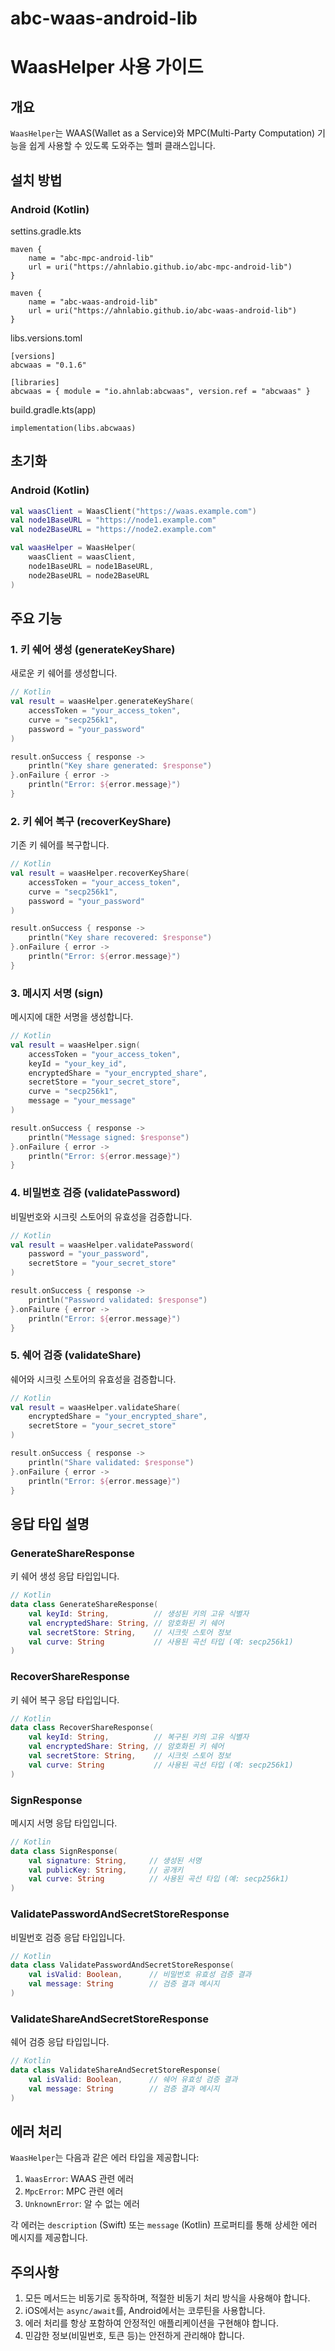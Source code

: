 # abc-waas-android-lib

# WaasHelper 사용 가이드

## 개요
`WaasHelper`는 WAAS(Wallet as a Service)와 MPC(Multi-Party Computation) 기능을 쉽게 사용할 수 있도록 도와주는 헬퍼 클래스입니다.

## 설치 방법

### Android (Kotlin)
settins.gradle.kts
```
maven {
    name = "abc-mpc-android-lib"
    url = uri("https://ahnlabio.github.io/abc-mpc-android-lib")
}

maven {
    name = "abc-waas-android-lib"
    url = uri("https://ahnlabio.github.io/abc-waas-android-lib")
}
```

libs.versions.toml
```
[versions]
abcwaas = "0.1.6"

[libraries]
abcwaas = { module = "io.ahnlab:abcwaas", version.ref = "abcwaas" }
```

build.gradle.kts(app)
```
implementation(libs.abcwaas)
```

## 초기화

### Android (Kotlin)
```kotlin
val waasClient = WaasClient("https://waas.example.com")
val node1BaseURL = "https://node1.example.com"
val node2BaseURL = "https://node2.example.com"

val waasHelper = WaasHelper(
    waasClient = waasClient,
    node1BaseURL = node1BaseURL,
    node2BaseURL = node2BaseURL
)
```

## 주요 기능

### 1. 키 쉐어 생성 (generateKeyShare)
새로운 키 쉐어를 생성합니다.
```kotlin
// Kotlin
val result = waasHelper.generateKeyShare(
    accessToken = "your_access_token",
    curve = "secp256k1",
    password = "your_password"
)

result.onSuccess { response ->
    println("Key share generated: $response")
}.onFailure { error ->
    println("Error: ${error.message}")
}
```

### 2. 키 쉐어 복구 (recoverKeyShare)
기존 키 쉐어를 복구합니다.
```kotlin
// Kotlin
val result = waasHelper.recoverKeyShare(
    accessToken = "your_access_token",
    curve = "secp256k1",
    password = "your_password"
)

result.onSuccess { response ->
    println("Key share recovered: $response")
}.onFailure { error ->
    println("Error: ${error.message}")
}
```

### 3. 메시지 서명 (sign)
메시지에 대한 서명을 생성합니다.
```kotlin
// Kotlin
val result = waasHelper.sign(
    accessToken = "your_access_token",
    keyId = "your_key_id",
    encryptedShare = "your_encrypted_share",
    secretStore = "your_secret_store",
    curve = "secp256k1",
    message = "your_message"
)

result.onSuccess { response ->
    println("Message signed: $response")
}.onFailure { error ->
    println("Error: ${error.message}")
}
```

### 4. 비밀번호 검증 (validatePassword)
비밀번호와 시크릿 스토어의 유효성을 검증합니다.
```kotlin
// Kotlin
val result = waasHelper.validatePassword(
    password = "your_password",
    secretStore = "your_secret_store"
)

result.onSuccess { response ->
    println("Password validated: $response")
}.onFailure { error ->
    println("Error: ${error.message}")
}
```

### 5. 쉐어 검증 (validateShare)
쉐어와 시크릿 스토어의 유효성을 검증합니다.
```kotlin
// Kotlin
val result = waasHelper.validateShare(
    encryptedShare = "your_encrypted_share",
    secretStore = "your_secret_store"
)

result.onSuccess { response ->
    println("Share validated: $response")
}.onFailure { error ->
    println("Error: ${error.message}")
}
```

## 응답 타입 설명

### GenerateShareResponse
키 쉐어 생성 응답 타입입니다.
```kotlin
// Kotlin
data class GenerateShareResponse(
    val keyId: String,          // 생성된 키의 고유 식별자
    val encryptedShare: String, // 암호화된 키 쉐어
    val secretStore: String,    // 시크릿 스토어 정보
    val curve: String           // 사용된 곡선 타입 (예: secp256k1)
)
```

### RecoverShareResponse
키 쉐어 복구 응답 타입입니다.
```kotlin
// Kotlin
data class RecoverShareResponse(
    val keyId: String,          // 복구된 키의 고유 식별자
    val encryptedShare: String, // 암호화된 키 쉐어
    val secretStore: String,    // 시크릿 스토어 정보
    val curve: String           // 사용된 곡선 타입 (예: secp256k1)
)
```

### SignResponse
메시지 서명 응답 타입입니다.
```kotlin
// Kotlin
data class SignResponse(
    val signature: String,     // 생성된 서명
    val publicKey: String,     // 공개키
    val curve: String          // 사용된 곡선 타입 (예: secp256k1)
)
```

### ValidatePasswordAndSecretStoreResponse
비밀번호 검증 응답 타입입니다.
```kotlin
// Kotlin
data class ValidatePasswordAndSecretStoreResponse(
    val isValid: Boolean,      // 비밀번호 유효성 검증 결과
    val message: String        // 검증 결과 메시지
)
```

### ValidateShareAndSecretStoreResponse
쉐어 검증 응답 타입입니다.
```kotlin
// Kotlin
data class ValidateShareAndSecretStoreResponse(
    val isValid: Boolean,      // 쉐어 유효성 검증 결과
    val message: String        // 검증 결과 메시지
)
```

## 에러 처리

`WaasHelper`는 다음과 같은 에러 타입을 제공합니다:

1. `WaasError`: WAAS 관련 에러
2. `MpcError`: MPC 관련 에러
3. `UnknownError`: 알 수 없는 에러

각 에러는 `description` (Swift) 또는 `message` (Kotlin) 프로퍼티를 통해 상세한 에러 메시지를 제공합니다.

## 주의사항

1. 모든 메서드는 비동기로 동작하며, 적절한 비동기 처리 방식을 사용해야 합니다.
2. iOS에서는 `async/await`를, Android에서는 코루틴을 사용합니다.
3. 에러 처리를 항상 포함하여 안정적인 애플리케이션을 구현해야 합니다.
4. 민감한 정보(비밀번호, 토큰 등)는 안전하게 관리해야 합니다. 
